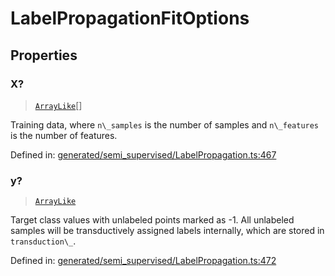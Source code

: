 # LabelPropagationFitOptions

## Properties

### X?

> [`ArrayLike`](../types/ArrayLike.md)[]

Training data, where `n\_samples` is the number of samples and `n\_features` is the number of features.

Defined in:  [generated/semi\_supervised/LabelPropagation.ts:467](https://github.com/transitive-bullshit/scikit-learn-ts/blob/92ab806/packages/sklearn/src/generated/semi_supervised/LabelPropagation.ts#L467)

### y?

> [`ArrayLike`](../types/ArrayLike.md)

Target class values with unlabeled points marked as -1. All unlabeled samples will be transductively assigned labels internally, which are stored in `transduction\_`.

Defined in:  [generated/semi\_supervised/LabelPropagation.ts:472](https://github.com/transitive-bullshit/scikit-learn-ts/blob/92ab806/packages/sklearn/src/generated/semi_supervised/LabelPropagation.ts#L472)
